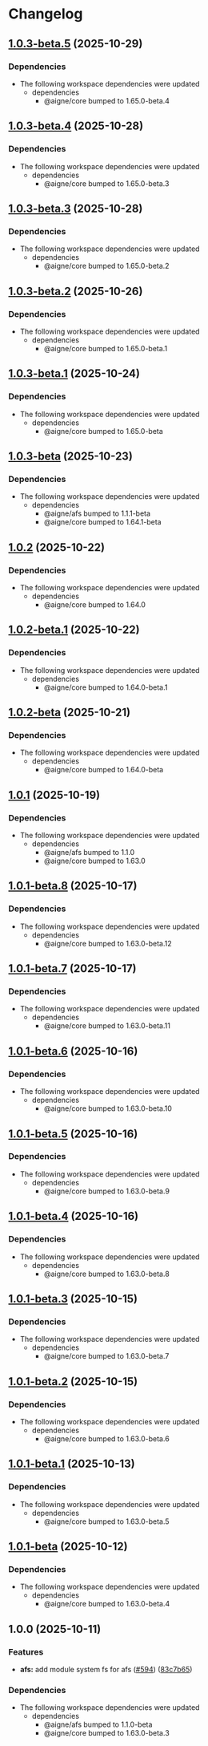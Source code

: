 # Changelog

## [1.0.3-beta.5](https://github.com/AIGNE-io/aigne-framework/compare/afs-system-fs-v1.0.3-beta.4...afs-system-fs-v1.0.3-beta.5) (2025-10-29)


### Dependencies

* The following workspace dependencies were updated
  * dependencies
    * @aigne/core bumped to 1.65.0-beta.4

## [1.0.3-beta.4](https://github.com/AIGNE-io/aigne-framework/compare/afs-system-fs-v1.0.3-beta.3...afs-system-fs-v1.0.3-beta.4) (2025-10-28)


### Dependencies

* The following workspace dependencies were updated
  * dependencies
    * @aigne/core bumped to 1.65.0-beta.3

## [1.0.3-beta.3](https://github.com/AIGNE-io/aigne-framework/compare/afs-system-fs-v1.0.3-beta.2...afs-system-fs-v1.0.3-beta.3) (2025-10-28)


### Dependencies

* The following workspace dependencies were updated
  * dependencies
    * @aigne/core bumped to 1.65.0-beta.2

## [1.0.3-beta.2](https://github.com/AIGNE-io/aigne-framework/compare/afs-system-fs-v1.0.3-beta.1...afs-system-fs-v1.0.3-beta.2) (2025-10-26)


### Dependencies

* The following workspace dependencies were updated
  * dependencies
    * @aigne/core bumped to 1.65.0-beta.1

## [1.0.3-beta.1](https://github.com/AIGNE-io/aigne-framework/compare/afs-system-fs-v1.0.3-beta...afs-system-fs-v1.0.3-beta.1) (2025-10-24)


### Dependencies

* The following workspace dependencies were updated
  * dependencies
    * @aigne/core bumped to 1.65.0-beta

## [1.0.3-beta](https://github.com/AIGNE-io/aigne-framework/compare/afs-system-fs-v1.0.2...afs-system-fs-v1.0.3-beta) (2025-10-23)


### Dependencies

* The following workspace dependencies were updated
  * dependencies
    * @aigne/afs bumped to 1.1.1-beta
    * @aigne/core bumped to 1.64.1-beta

## [1.0.2](https://github.com/AIGNE-io/aigne-framework/compare/afs-system-fs-v1.0.2-beta.1...afs-system-fs-v1.0.2) (2025-10-22)


### Dependencies

* The following workspace dependencies were updated
  * dependencies
    * @aigne/core bumped to 1.64.0

## [1.0.2-beta.1](https://github.com/AIGNE-io/aigne-framework/compare/afs-system-fs-v1.0.2-beta...afs-system-fs-v1.0.2-beta.1) (2025-10-22)


### Dependencies

* The following workspace dependencies were updated
  * dependencies
    * @aigne/core bumped to 1.64.0-beta.1

## [1.0.2-beta](https://github.com/AIGNE-io/aigne-framework/compare/afs-system-fs-v1.0.1...afs-system-fs-v1.0.2-beta) (2025-10-21)


### Dependencies

* The following workspace dependencies were updated
  * dependencies
    * @aigne/core bumped to 1.64.0-beta

## [1.0.1](https://github.com/AIGNE-io/aigne-framework/compare/afs-system-fs-v1.0.1-beta.8...afs-system-fs-v1.0.1) (2025-10-19)


### Dependencies

* The following workspace dependencies were updated
  * dependencies
    * @aigne/afs bumped to 1.1.0
    * @aigne/core bumped to 1.63.0

## [1.0.1-beta.8](https://github.com/AIGNE-io/aigne-framework/compare/afs-system-fs-v1.0.1-beta.7...afs-system-fs-v1.0.1-beta.8) (2025-10-17)


### Dependencies

* The following workspace dependencies were updated
  * dependencies
    * @aigne/core bumped to 1.63.0-beta.12

## [1.0.1-beta.7](https://github.com/AIGNE-io/aigne-framework/compare/afs-system-fs-v1.0.1-beta.6...afs-system-fs-v1.0.1-beta.7) (2025-10-17)


### Dependencies

* The following workspace dependencies were updated
  * dependencies
    * @aigne/core bumped to 1.63.0-beta.11

## [1.0.1-beta.6](https://github.com/AIGNE-io/aigne-framework/compare/afs-system-fs-v1.0.1-beta.5...afs-system-fs-v1.0.1-beta.6) (2025-10-16)


### Dependencies

* The following workspace dependencies were updated
  * dependencies
    * @aigne/core bumped to 1.63.0-beta.10

## [1.0.1-beta.5](https://github.com/AIGNE-io/aigne-framework/compare/afs-system-fs-v1.0.1-beta.4...afs-system-fs-v1.0.1-beta.5) (2025-10-16)


### Dependencies

* The following workspace dependencies were updated
  * dependencies
    * @aigne/core bumped to 1.63.0-beta.9

## [1.0.1-beta.4](https://github.com/AIGNE-io/aigne-framework/compare/afs-system-fs-v1.0.1-beta.3...afs-system-fs-v1.0.1-beta.4) (2025-10-16)


### Dependencies

* The following workspace dependencies were updated
  * dependencies
    * @aigne/core bumped to 1.63.0-beta.8

## [1.0.1-beta.3](https://github.com/AIGNE-io/aigne-framework/compare/afs-system-fs-v1.0.1-beta.2...afs-system-fs-v1.0.1-beta.3) (2025-10-15)


### Dependencies

* The following workspace dependencies were updated
  * dependencies
    * @aigne/core bumped to 1.63.0-beta.7

## [1.0.1-beta.2](https://github.com/AIGNE-io/aigne-framework/compare/afs-system-fs-v1.0.1-beta.1...afs-system-fs-v1.0.1-beta.2) (2025-10-15)


### Dependencies

* The following workspace dependencies were updated
  * dependencies
    * @aigne/core bumped to 1.63.0-beta.6

## [1.0.1-beta.1](https://github.com/AIGNE-io/aigne-framework/compare/afs-system-fs-v1.0.1-beta...afs-system-fs-v1.0.1-beta.1) (2025-10-13)


### Dependencies

* The following workspace dependencies were updated
  * dependencies
    * @aigne/core bumped to 1.63.0-beta.5

## [1.0.1-beta](https://github.com/AIGNE-io/aigne-framework/compare/afs-system-fs-v1.0.0...afs-system-fs-v1.0.1-beta) (2025-10-12)


### Dependencies

* The following workspace dependencies were updated
  * dependencies
    * @aigne/core bumped to 1.63.0-beta.4

## 1.0.0 (2025-10-11)


### Features

* **afs:** add module system fs for afs ([#594](https://github.com/AIGNE-io/aigne-framework/issues/594)) ([83c7b65](https://github.com/AIGNE-io/aigne-framework/commit/83c7b6555d21c606a5005eb05f6686882fb8ffa3))


### Dependencies

* The following workspace dependencies were updated
  * dependencies
    * @aigne/afs bumped to 1.1.0-beta
    * @aigne/core bumped to 1.63.0-beta.3
